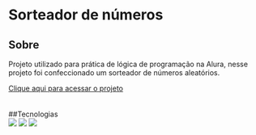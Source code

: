 <h1>Sorteador de números</h1>

<h2>Sobre</h2>
<p>Projeto utilizado para prática de lógica de programação na Alura, nesse projeto foi confeccionado um sorteador de números aleatórios.</p>
<a href = "https://sorteador-de-numeros-seven-alpha.vercel.app/" class = "link">Clique aqui para acessar o projeto</a>
</br> </br> </br>
##Tecnologias
<div>
  <img src="https://img.shields.io/badge/HTML-239120?style=for-the-badge&logo=html5&logoColor=white">
  <img src="https://img.shields.io/badge/CSS-239120?&style=for-the-badge&logo=css3&logoColor=white">
  <img src="https://img.shields.io/badge/JavaScript-F7DF1E?style=for-the-badge&logo=javascript&logoColor=black">
</div>
